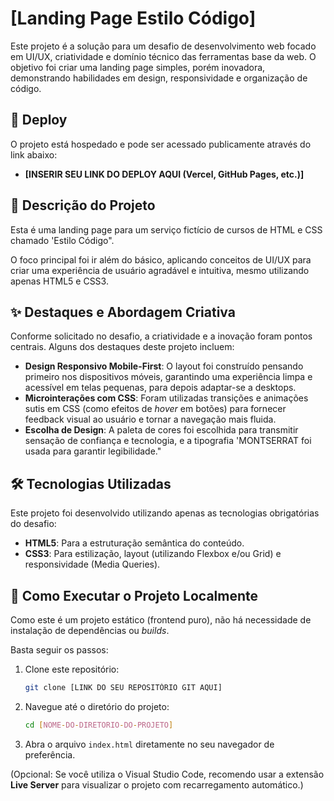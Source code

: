 # [Landing Page Estilo Código]

Este projeto é a solução para um desafio de desenvolvimento web focado em UI/UX, criatividade e domínio técnico das ferramentas base da web. O objetivo foi criar uma landing page simples, porém inovadora, demonstrando habilidades em design, responsividade e organização de código.

## 🚀 Deploy

O projeto está hospedado e pode ser acessado publicamente através do link abaixo:

* **[INSERIR SEU LINK DO DEPLOY AQUI (Vercel, GitHub Pages, etc.)]**

## 🎯 Descrição do Projeto

Esta é uma landing page para um serviço fictício de cursos de HTML e CSS chamado 'Estilo Código".

O foco principal foi ir além do básico, aplicando conceitos de UI/UX para criar uma experiência de usuário agradável e intuitiva, mesmo utilizando apenas HTML5 e CSS3.

## ✨ Destaques e Abordagem Criativa

Conforme solicitado no desafio, a criatividade e a inovação foram pontos centrais. Alguns dos destaques deste projeto incluem:

* **Design Responsivo Mobile-First**: O layout foi construído pensando primeiro nos dispositivos móveis, garantindo uma experiência limpa e acessível em telas pequenas, para depois adaptar-se a desktops.
* **Microinterações com CSS**: Foram utilizadas transições e animações sutis em CSS (como efeitos de *hover* em botões) para fornecer feedback visual ao usuário e tornar a navegação mais fluida.
* **Escolha de Design**: A paleta de cores foi escolhida para transmitir sensação de confiança e tecnologia, e a tipografia 'MONTSERRAT foi usada para garantir legibilidade."

## 🛠️ Tecnologias Utilizadas

Este projeto foi desenvolvido utilizando apenas as tecnologias obrigatórias do desafio:

* **HTML5**: Para a estruturação semântica do conteúdo.
* **CSS3**: Para estilização, layout (utilizando Flexbox e/ou Grid) e responsividade (Media Queries).

## 📂 Como Executar o Projeto Localmente

Como este é um projeto estático (frontend puro), não há necessidade de instalação de dependências ou *builds*.

Basta seguir os passos:

1.  Clone este repositório:
    ```bash
    git clone [LINK DO SEU REPOSITÓRIO GIT AQUI]
    ```

2.  Navegue até o diretório do projeto:
    ```bash
    cd [NOME-DO-DIRETORIO-DO-PROJETO]
    ```

3.  Abra o arquivo `index.html` diretamente no seu navegador de preferência.

(Opcional: Se você utiliza o Visual Studio Code, recomendo usar a extensão **Live Server** para visualizar o projeto com recarregamento automático.)


